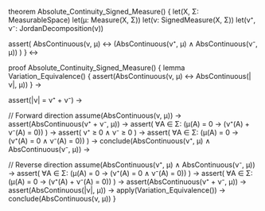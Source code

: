 theorem Absolute_Continuity_Signed_Measure() {
  let(X, Σ: MeasurableSpace)
  let(μ: Measure(X, Σ))
  let(ν: SignedMeasure(X, Σ))
  let(ν⁺, ν⁻: JordanDecomposition(ν))
  
  assert(
    AbsContinuous(ν, μ) ↔ 
    (AbsContinuous(ν⁺, μ) ∧ AbsContinuous(ν⁻, μ))
  )
} ↔

proof Absolute_Continuity_Signed_Measure() {
  lemma Variation_Equivalence() {
    assert(AbsContinuous(ν, μ) ↔ AbsContinuous(|ν|, μ))
  } →
  
  assert(|ν| = ν⁺ + ν⁻) →
  
  // Forward direction
  assume(AbsContinuous(ν, μ)) →
  assert(AbsContinuous(ν⁺ + ν⁻, μ)) →
  assert(
    ∀A ∈ Σ: (μ(A) = 0 → (ν⁺(A) + ν⁻(A) = 0))
  ) →
  assert(
    ν⁺ ≥ 0 ∧ ν⁻ ≥ 0
  ) →
  assert(
    ∀A ∈ Σ: (μ(A) = 0 → (ν⁺(A) = 0 ∧ ν⁻(A) = 0))
  ) →
  conclude(AbsContinuous(ν⁺, μ) ∧ AbsContinuous(ν⁻, μ)) →
  
  // Reverse direction
  assume(AbsContinuous(ν⁺, μ) ∧ AbsContinuous(ν⁻, μ)) →
  assert(
    ∀A ∈ Σ: (μ(A) = 0 → (ν⁺(A) = 0 ∧ ν⁻(A) = 0))
  ) →
  assert(
    ∀A ∈ Σ: (μ(A) = 0 → (ν⁺(A) + ν⁻(A) = 0))
  ) →
  assert(AbsContinuous(ν⁺ + ν⁻, μ)) →
  assert(AbsContinuous(|ν|, μ)) →
  apply(Variation_Equivalence()) →
  conclude(AbsContinuous(ν, μ))
}